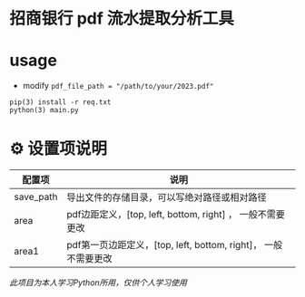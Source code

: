 # 招商银行 pdf 流水提取分析工具

# usage

- modify `pdf_file_path = "/path/to/your/2023.pdf"`

```
pip(3) install -r req.txt
python(3) main.py
```

# ⚙️ 设置项说明

| 配置项       | 说明                                    |
|-----------|---------------------------------------|
| save_path | 导出文件的存储目录，可以写绝对路径或相对路径                |
| area      | pdf边距定义，[top, left, bottom, right] ， 一般不需要更改   |
| area1     | pdf第一页边距定义，[top, left, bottom, right]， 一般不需要更改 |

_此项目为本人学习Python所用，仅供个人学习使用_
